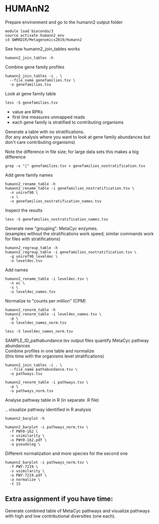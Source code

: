 # HUMAnN2
Prepare environment and go to the humann2 output folder
```
module load bioconda/3
source activate humann2_env
cd $WRKDIR/Metagenomics2019/Humann2
```
See how humann2_join_tables works
```
humann2_join_tables -h
```

Combine gene family profiles
```
humann2_join_tables -i . \
  --file_name genefamilies.tsv \
  -o genefamilies.tsv
```

Look at gene family table
```
less -S genefamilies.tsv
```
 - value are RPKs
 - first line measures unmapped reads
 - each gene family is stratified to contributing organisms

Generate a table with no stratifications.  
(for any analysis where you want to look at gene family abundances but don't care contributing organisms)  

Note the difference in file size; for large data sets this makes a big difference
```
grep -v "|" genefamilies.tsv > genefamilies_nostratification.tsv
```

Add gene family names
```
humann2_rename_table -h
humann2_rename_table -i genefamilies_nostratification.tsv \
  -n uniref90 \
  -s \
  -o genefamilies_nostratification_names.tsv
```

Inspect the results
```
less -S genefamilies_nostratification_names.tsv
```

Generate new "grouping": MetaCyc enzymes.  
(examples without the stratifications work speed; similar commands work for files with stratifications)
```
humann2_regroup_table -h
humann2_regroup_table -i genefamilies_nostratification.tsv \
  -g uniref90_level4ec \
  -o level4ec.tsv
```
Add names
```
humann2_rename_table -i level4ec.tsv \
  -n ec \
  -s \
  -o level4ec_names.tsv
```
Normalize to "counts per million" (CPM)
```
humann2_renorm_table -h
humann2_renorm_table -i level4ec_names.tsv \
  -p \
  -o level4ec_names_norm.tsv

less -S level4ec_names_norm.tsv
```
SAMPLE_ID_pathabundance.tsv output files quantify MetaCyc pathway abundances  
Combine profiles in one table and normalize  
(this time with the organisms level stratifications)

```
humann2_join_tables -i . \
  --file_name pathabundance.tsv \
  -o pathways.tsv

humann2_renorm_table -i pathways.tsv \
  -p \
  -o pathways_norm.tsv
```

Analyse pathway table in R (in separate .R file)

.. visualize pathway identified in R analysis

```
humann2_barplot -h

humann2_barplot -i pathways_norm.tsv \
  -f PWY0-162 \
  -s usimilarity \
  -o PWY0-162.pdf \
  -a pseudolog \
```

Different normalization and more species for the second one
```
humann2_barplot -i pathways_norm.tsv \
  -f PWY-7219 \
  -s usimilarity \
  -o PWY-7219.pdf \
  -a normalize \
  -t 15
```
## Extra assignment if you have time:
Generate combined table of MetaCyc pathways and visualize pathways with high and low contributional diversities (one each).
